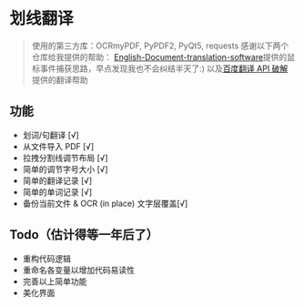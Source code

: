 <!--
 * @Author: your name
 * @Date: 2021-04-07 14:19:52
 * @LastEditTime: 2021-04-18 16:39:55
 * @LastEditors: Please set LastEditors
 * @Description: In User Settings Edit
 * @FilePath: /undefined/Users/home/PycharmProjects/pythonProject1/my_translation/readme.md
-->
# 划线翻译
> 使用的第三方库：OCRmyPDF, PyPDF2, PyQt5, requests
> 感谢以下两个仓库给我提供的帮助：
> [English-Document-translation-software](https://github.com/zhangcf0110/English-Document-translation-software)提供的鼠标事件捕获思路，早点发现我也不会纠结半天了:)
> 以及[百度翻译 API 破解](https://github.com/ZCY01/BaiduTranslate) 提供的翻译帮助

## 功能

- 划词/句翻译 [√]
- 从文件导入 PDF [√]
- 拉拽分割线调节布局 [√]
- 简单的调节字号大小 [√]
- 简单的翻译记录 [√]
- 简单的单词记录 [√]
- 备份当前文件 & OCR (in place) 文字层覆盖[√]
  
## Todo（估计得等一年后了）
- 重构代码逻辑
- 重命名各变量以增加代码易读性
- 完善以上简单功能
- 美化界面
